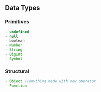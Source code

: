 ## Data Types
### Primitives
```js
- undefined
- null
- boolean
- Number
- String
- BigInt
- Symbol
```
### Structural
```js
- Object //anything made with new operator
- Function
```